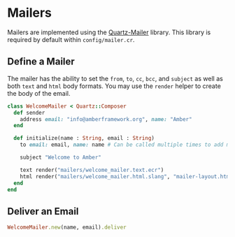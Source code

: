 # Mailers

Mailers are implemented using the [Quartz-Mailer](https://github.com/amberframework/quartz-mailer) library. This library is required by default within `config/mailer.cr`.

## Define a Mailer

The mailer has the ability to set the `from`, `to`, `cc`, `bcc`, and `subject` as well as both `text` and `html` body formats. You may use the `render` helper to create the body of the email.

```ruby
class WelcomeMailer < Quartz::Composer
  def sender
    address email: "info@amberframework.org", name: "Amber"
  end

  def initialize(name : String, email : String)
    to email: email, name: name # Can be called multiple times to add more recipients

    subject "Welcome to Amber"

    text render("mailers/welcome_mailer.text.ecr")
    html render("mailers/welcome_mailer.html.slang", "mailer-layout.html.slang")
  end
end
```

## Deliver an Email

```ruby
WelcomeMailer.new(name, email).deliver
```
